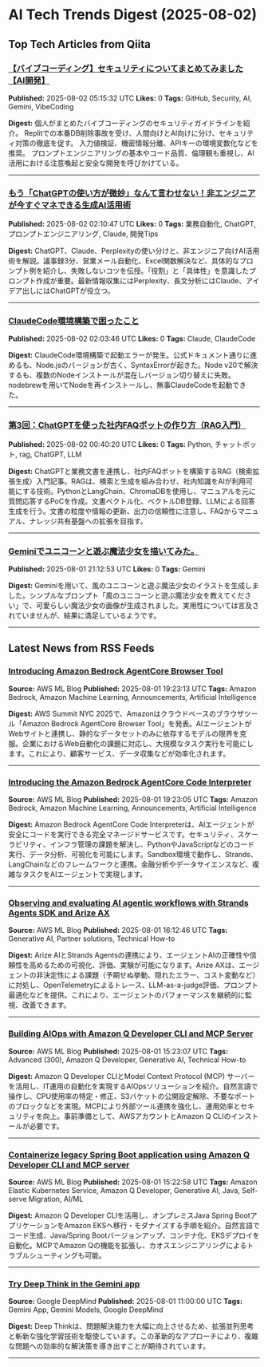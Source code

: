 # AI Tech Trends Digest (2025-08-02)


## Top Tech Articles from Qiita


### [【バイブコーディング】セキュリティについてまとめてみました【AI開発】](https://qiita.com/mkt_tmng/items/efa20081ba36c6705280)
**Published:** 2025-08-02 05:15:32 UTC
**Likes:** 0
**Tags:** GitHub, Security, AI, Gemini, VibeCoding

**Digest:**
個人がまとめたバイブコーディングのセキュリティガイドラインを紹介。  Replitでの本番DB削除事故を受け、人間向けとAI向けに分け、セキュリティ対策の徹底を促す。  入力値検証、機密情報分離、APIキーの環境変数化などを推奨。  プロンプトエンジニアリングの基本やコード品質、倫理観も重視し、AI活用における注意喚起と安全な開発を呼びかけている。

---

### [もう「ChatGPTの使い方が微妙」なんて言わせない！非エンジニアが今すぐマネできる生成AI活用術](https://qiita.com/k_nabe/items/6a9d6784de047d79f031)
**Published:** 2025-08-02 02:10:47 UTC
**Likes:** 0
**Tags:** 業務自動化, ChatGPT, プロンプトエンジニアリング, Claude, 開発Tips

**Digest:**
ChatGPT、Claude、Perplexityの使い分けと、非エンジニア向けAI活用術を解説。議事録3分、営業メール自動化、Excel関数解決など、具体的なプロンプト例を紹介し、失敗しないコツを伝授。「役割」と「具体性」を意識したプロンプト作成が重要。最新情報収集にはPerplexity、長文分析にはClaude、アイデア出しにはChatGPTが役立つ。

---

### [ClaudeCode環境構築で困ったこと](https://qiita.com/ricorico/items/af1619e8d9057b0f9357)
**Published:** 2025-08-02 02:03:46 UTC
**Likes:** 0
**Tags:** Claude, ClaudeCode

**Digest:**
ClaudeCode環境構築で起動エラーが発生。公式ドキュメント通りに進めるも、Node.jsのバージョンが古く、SyntaxErrorが起きた。Node v20で解決するも、複数のNodeインストールが混在しバージョン切り替えに失敗。nodebrewを用いてNodeを再インストールし、無事ClaudeCodeを起動できた。

---

### [第3回：ChatGPTを使った社内FAQボットの作り方（RAG入門） ](https://qiita.com/Akkami/items/a950bdbc33c697d2f4f9)
**Published:** 2025-08-02 00:40:20 UTC
**Likes:** 0
**Tags:** Python, チャットボット, rag, ChatGPT, LLM

**Digest:**
ChatGPTと業務文書を連携し、社内FAQボットを構築するRAG（検索拡張生成）入門記事。RAGは、検索と生成を組み合わせ、社内知識をAIが利用可能にする技術。PythonとLangChain、ChromaDBを使用し、マニュアルを元に質問応答するPoCを作成。文書ベクトル化、ベクトルDB登録、LLMによる回答生成を行う。文書の粒度や情報の更新、出力の信頼性に注意し、FAQからマニュアル、ナレッジ共有基盤への拡張を目指す。

---

### [Geminiでユニコーンと遊ぶ魔法少女を描いてみた。](https://qiita.com/nori-channel/items/546e656a40fb03cae099)
**Published:** 2025-08-01 21:12:53 UTC
**Likes:** 0
**Tags:** Gemini

**Digest:**
Geminiを用いて、風のユニコーンと遊ぶ魔法少女のイラストを生成しました。シンプルなプロンプト「風のユニコーンと遊ぶ魔法少女を教えてください」で、可愛らしい魔法少女の画像が生成されました。実用性については言及されていませんが、結果に満足しているようです。

---

## Latest News from RSS Feeds


### [Introducing Amazon Bedrock AgentCore Browser Tool](https://aws.amazon.com/blogs/machine-learning/introducing-amazon-bedrock-agentcore-browser-tool/)
**Source:** AWS ML Blog
**Published:** 2025-08-01 19:23:13 UTC
**Tags:** Amazon Bedrock, Amazon Machine Learning, Announcements, Artificial Intelligence

**Digest:**
AWS Summit NYC 2025で、Amazonはクラウドベースのブラウザツール「Amazon Bedrock AgentCore Browser Tool」を発表。AIエージェントがWebサイトと連携し、静的なデータセットのみに依存するモデルの限界を克服。企業におけるWeb自動化の課題に対応し、大規模なタスク実行を可能にします。これにより、顧客サービス、データ収集などが効率化されます。

---

### [Introducing the Amazon Bedrock AgentCore Code Interpreter](https://aws.amazon.com/blogs/machine-learning/introducing-the-amazon-bedrock-agentcore-code-interpreter/)
**Source:** AWS ML Blog
**Published:** 2025-08-01 19:23:05 UTC
**Tags:** Amazon Bedrock, Amazon Machine Learning, Announcements, Artificial Intelligence

**Digest:**
Amazon Bedrock AgentCore Code Interpreterは、AIエージェントが安全にコードを実行できる完全マネージドサービスです。セキュリティ、スケーラビリティ、インフラ管理の課題を解決し、PythonやJavaScriptなどのコード実行、データ分析、可視化を可能にします。Sandbox環境で動作し、Strands、LangChainなどのフレームワークと連携。金融分析やデータサイエンスなど、複雑なタスクをAIエージェントで実現します。

---

### [Observing and evaluating AI agentic workflows with Strands Agents SDK and Arize AX](https://aws.amazon.com/blogs/machine-learning/observing-and-evaluating-ai-agentic-workflows-with-strands-agents-sdk-and-arize-ax/)
**Source:** AWS ML Blog
**Published:** 2025-08-01 16:12:46 UTC
**Tags:** Generative AI, Partner solutions, Technical How-to

**Digest:**
Arize AIとStrands Agentsの連携により、エージェントAIの正確性や信頼性を高めるための可視化、評価、実験が可能になります。Arize AXは、エージェントの非決定性による課題（予期せぬ挙動、隠れたエラー、コスト変動など）に対処し、OpenTelemetryによるトレース、LLM-as-a-judge評価、プロンプト最適化などを提供。これにより、エージェントのパフォーマンスを継続的に監視、改善できます。

---

### [Building AIOps with Amazon Q Developer CLI and MCP Server](https://aws.amazon.com/blogs/machine-learning/building-aiops-with-amazon-q-developer-cli-and-mcp-server/)
**Source:** AWS ML Blog
**Published:** 2025-08-01 15:23:07 UTC
**Tags:** Advanced (300), Amazon Q Developer, Generative AI, Technical How-to

**Digest:**
Amazon Q Developer CLIとModel Context Protocol (MCP) サーバーを活用し、IT運用の自動化を実現するAIOpsソリューションを紹介。自然言語で操作し、CPU使用率の特定・修正、S3バケットの公開設定解除、不要なポートのブロックなどを実現。MCPにより外部ツール連携を強化し、運用効率とセキュリティを向上。事前準備として、AWSアカウントとAmazon Q CLIのインストールが必要です。

---

### [Containerize legacy Spring Boot application using Amazon Q Developer CLI and MCP server](https://aws.amazon.com/blogs/machine-learning/containerize-legacy-spring-boot-application-using-amazon-q-developer-cli-and-mcp-server/)
**Source:** AWS ML Blog
**Published:** 2025-08-01 15:22:58 UTC
**Tags:** Amazon Elastic Kubernetes Service, Amazon Q Developer, Generative AI, Java, Self-serve Migration, AI/ML

**Digest:**
Amazon Q Developer CLIを活用し、オンプレミスJava Spring BootアプリケーションをAmazon EKSへ移行・モダナイズする手順を紹介。自然言語でコード生成、Java/Spring Bootバージョンアップ、コンテナ化、EKSデプロイを自動化。MCPでAmazon Qの機能を拡張し、カオスエンジニアリングによるトラブルシューティングも可能。

---

### [Try Deep Think in the Gemini app](https://blog.google/products/gemini/gemini-2-5-deep-think/)
**Source:** Google DeepMind
**Published:** 2025-08-01 11:00:00 UTC
**Tags:** Gemini App, Gemini Models, Google DeepMind

**Digest:**
Deep Thinkは、問題解決能力を大幅に向上させるため、拡張並列思考と斬新な強化学習技術を駆使しています。この革新的なアプローチにより、複雑な問題への効率的な解決策を導き出すことが期待されています。

---